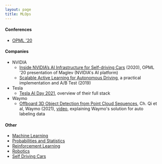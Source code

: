 ```yaml
---
layout: page
title: MLOps
---
```

#### Conferences
* [OPML '20](https://www.usenix.org/conference/opml20)

#### Companies
* NVIDIA
  * [Inside NVIDIA’s AI Infrastructure for Self-driving Cars](https://www.usenix.org/conference/opml20/presentation/farabet) (2020), OPML '20 presentation of Maglev (NVIDIA's AI platform)
  * [Scalable Active Learning for Autonomous Driving](https://medium.com/nvidia-ai/scalable-active-learning-for-autonomous-driving-a-practical-implementation-and-a-b-test-4d315ed04b5f), a practical implementation and A/B Test (2019)
* Tesla
  * [Tesla AI Day 2021](https://www.youtube.com/watch?v=fdtC1AxFNkk), overview of their full stack
* Waymo
  * [Offboard 3D Object Detection from Point Cloud Sequences](https://arxiv.org/pdf/2103.05073.pdf), Ch. Qi et al, Waymo (2021), [video](https://www.youtube.com/watch), explaining Waymo's solution for auto labeling data

#### Other
* [Machine Learning](machine_learning.md)
* [Probabilities and Statistics](probabilities_and_statistics.md)
* [Reinforcement Learning](reinforcement_learning.md)
* [Robotics](robotics.md)
* [Self Driving Cars](self_driving_cars.md)
